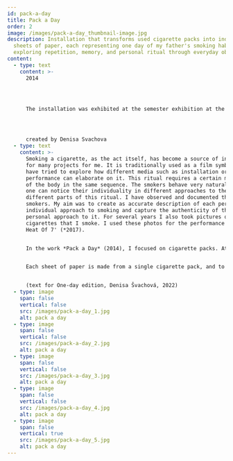 ```yaml
---
id: pack-a-day
title: Pack a Day
order: 2
image: /images/pack-a-day_thumbnail-image.jpg
description: Installation that transforms used cigarette packs into individual
  sheets of paper, each representing one day of my father's smoking habit,
  exploring repetition, memory, and personal ritual through everyday objects.
content:
  - type: text
    content: >-
      2014




      The installation was exhibited at the semester exhibition at the Academy of Fine Arts in Prague in 2014.




      created by Denisa Svachova
  - type: text
    content: >-
      Smoking a cigarette, as the act itself, has become a source of inspiration
      for many projects for me. It is traditionally used as a film symbol, but I
      have tried to explore how different media such as installation or
      performance can elaborate on it. This ritual requires a certain movement
      of the body in the same sequence. The smokers behave very naturally, but
      one can notice their individuality in different approaches to the
      different parts of this ritual. I have observed and documented the
      smokers. My aim was to create as accurate description of each person's
      individual approach to smoking and capture the authenticity of their
      personal approach to it. For several years I also took pictures of my own
      cigarettes that I smoke. I used these photos for the performance *In The
      Heat Of 7' (*2017).


      In the work *Pack a Day* (2014), I focused on cigarette packs. At the beginning, I collected all the boxes. On some of the boxes, I have found various handwritten messages forgotten cigarettes, papers, or tickets. However, my main focus was on the boxes from one particular person, my father. He used to smoke a pack of cigarettes a day. He created this habit to control his consumption and regulate how much he smokes. The particular consistency of this habit has inspired me to create a calendar from each box that he smoked every day.


      Each sheet of paper is made from a single cigarette pack, and to make my father's "a pack a day" rule clear, each page has a date stamped on it. I created the paper using the carpet technique, which really achieved the effect of each paper being made from just one cigarette box. Depending on which box I used, the paper is a slightly different color and texture. 


      (text for One-day edition, Denisa Švachová, 2022)
  - type: image
    span: false
    vertical: false
    src: /images/pack-a-day_1.jpg
    alt: pack a day
  - type: image
    span: false
    vertical: false
    src: /images/pack-a-day_2.jpg
    alt: pack a day
  - type: image
    span: false
    vertical: false
    src: /images/pack-a-day_3.jpg
    alt: pack a day
  - type: image
    span: false
    vertical: false
    src: /images/pack-a-day_4.jpg
    alt: pack a day
  - type: image
    span: false
    vertical: true
    src: /images/pack-a-day_5.jpg
    alt: pack a day
---
```

